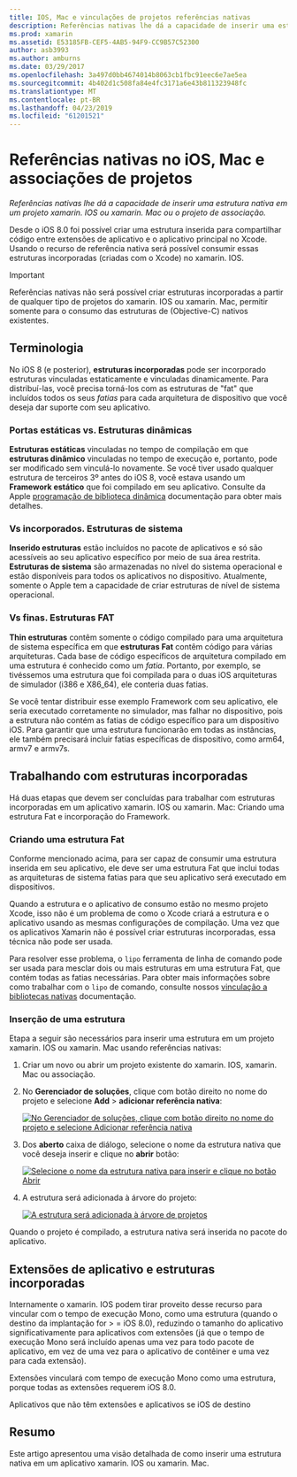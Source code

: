 ```yaml
---
title: IOS, Mac e vinculações de projetos referências nativas
description: Referências nativas lhe dá a capacidade de inserir uma estrutura nativa em um projeto de associação, o xamarin. Mac ou o xamarin. IOS.
ms.prod: xamarin
ms.assetid: E53185FB-CEF5-4AB5-94F9-CC9B57C52300
author: asb3993
ms.author: amburns
ms.date: 03/29/2017
ms.openlocfilehash: 3a497d0bb4674014b8063cb1fbc91eec6e7ae5ea
ms.sourcegitcommit: 4b402d1c508fa84e4fc3171a6e43b811323948fc
ms.translationtype: MT
ms.contentlocale: pt-BR
ms.lasthandoff: 04/23/2019
ms.locfileid: "61201521"
---
```

# <a name="native-references-in-ios-mac-and-bindings-projects"></a>Referências nativas no iOS, Mac e associações de projetos

_Referências nativas lhe dá a capacidade de inserir uma estrutura nativa em um projeto xamarin. IOS ou xamarin. Mac ou o projeto de associação._

Desde o iOS 8.0 foi possível criar uma estrutura inserida para compartilhar código entre extensões de aplicativo e o aplicativo principal no Xcode. Usando o recurso de referência nativa será possível consumir essas estruturas incorporadas (criadas com o Xcode) no xamarin. IOS.
 
> [!IMPORTANT]
> Referências nativas não será possível criar estruturas incorporadas a partir de qualquer tipo de projetos do xamarin. IOS ou xamarin. Mac, permitir somente para o consumo das estruturas de (Objective-C) nativos existentes.

<a name="Terminology" />

## <a name="terminology"></a>Terminologia

No iOS 8 (e posterior), **estruturas incorporadas** pode ser incorporado estruturas vinculadas estaticamente e vinculadas dinamicamente. Para distribuí-las, você precisa torná-los com as estruturas de "fat" que incluídos todos os seus _fatias_ para cada arquitetura de dispositivo que você deseja dar suporte com seu aplicativo.

<a name="Static-vs-Dynamic-Frameworks" />

### <a name="static-vs-dynamic-frameworks"></a>Portas estáticas vs. Estruturas dinâmicas

**Estruturas estáticas** vinculadas no tempo de compilação em que **estruturas dinâmico** vinculadas no tempo de execução e, portanto, pode ser modificado sem vinculá-lo novamente. Se você tiver usado qualquer estrutura de terceiros 3º antes do iOS 8, você estava usando um **Framework estático** que foi compilado em seu aplicativo. Consulte da Apple [programação de biblioteca dinâmica](https://developer.apple.com/library/mac/documentation/DeveloperTools/Conceptual/DynamicLibraries/100-Articles/OverviewOfDynamicLibraries.html#//apple_ref/doc/uid/TP40001873-SW1) documentação para obter mais detalhes.

<a name="Embedded-vs-System-Frameworks" />

### <a name="embedded-vs-system-frameworks"></a>Vs incorporados. Estruturas de sistema

**Inserido estruturas** estão incluídos no pacote de aplicativos e só são acessíveis ao seu aplicativo específico por meio de sua área restrita. **Estruturas de sistema** são armazenadas no nível do sistema operacional e estão disponíveis para todos os aplicativos no dispositivo. Atualmente, somente o Apple tem a capacidade de criar estruturas de nível de sistema operacional.

<a name="Thin-vs-Fat-Frameworks" />

### <a name="thin-vs-fat-frameworks"></a>Vs finas. Estruturas FAT

**Thin estruturas** contêm somente o código compilado para uma arquitetura de sistema específica em que **estruturas Fat** contêm código para várias arquiteturas. Cada base de código específicos de arquitetura compilado em uma estrutura é conhecido como um _fatia_. Portanto, por exemplo, se tivéssemos uma estrutura que foi compilada para o duas iOS arquiteturas de simulador (i386 e X86_64), ele conteria duas fatias.

Se você tentar distribuir esse exemplo Framework com seu aplicativo, ele seria executado corretamente no simulador, mas falhar no dispositivo, pois a estrutura não contém as fatias de código específico para um dispositivo iOS. Para garantir que uma estrutura funcionarão em todas as instâncias, ele também precisará incluir fatias específicas de dispositivo, como arm64, armv7 e armv7s.

<a name="Working-with-Embedded-Frameworks" />

## <a name="working-with-embedded-frameworks"></a>Trabalhando com estruturas incorporadas

Há duas etapas que devem ser concluídas para trabalhar com estruturas incorporadas em um aplicativo xamarin. IOS ou xamarin. Mac: Criando uma estrutura Fat e incorporação do Framework.

<a name="Overview" />

### <a name="creating-a-fat-framework"></a>Criando uma estrutura Fat

Conforme mencionado acima, para ser capaz de consumir uma estrutura inserida em seu aplicativo, ele deve ser uma estrutura Fat que inclui todas as arquiteturas de sistema fatias para que seu aplicativo será executado em dispositivos.

Quando a estrutura e o aplicativo de consumo estão no mesmo projeto Xcode, isso não é um problema de como o Xcode criará a estrutura e o aplicativo usando as mesmas configurações de compilação. Uma vez que os aplicativos Xamarin não é possível criar estruturas incorporadas, essa técnica não pode ser usada.

Para resolver esse problema, o `lipo` ferramenta de linha de comando pode ser usada para mesclar dois ou mais estruturas em uma estrutura Fat, que contém todas as fatias necessárias. Para obter mais informações sobre como trabalhar com o `lipo` de comando, consulte nossos [vinculação a bibliotecas nativas](~/ios/platform/native-interop.md) documentação.

<a name="Embedding-a-Framework" />

### <a name="embedding-a-framework"></a>Inserção de uma estrutura

Etapa a seguir são necessários para inserir uma estrutura em um projeto xamarin. IOS ou xamarin. Mac usando referências nativas:

1. Criar um novo ou abrir um projeto existente do xamarin. IOS, xamarin. Mac ou associação.
2. No **Gerenciador de soluções**, clique com botão direito no nome do projeto e selecione **Add** > **adicionar referência nativa**: 

    [![](native-references-images/ref01.png "No Gerenciador de soluções, clique com botão direito no nome do projeto e selecione Adicionar referência nativa")](native-references-images/ref01.png#lightbox)
3. Dos **aberto** caixa de diálogo, selecione o nome da estrutura nativa que você deseja inserir e clique no **abrir** botão: 

    [![](native-references-images/ref02.png "Selecione o nome da estrutura nativa para inserir e clique no botão Abrir")](native-references-images/ref02.png#lightbox)
4. A estrutura será adicionada à árvore do projeto: 

    [![](native-references-images/ref03.png "A estrutura será adicionada à árvore de projetos")](native-references-images/ref03.png#lightbox)

Quando o projeto é compilado, a estrutura nativa será inserida no pacote do aplicativo.

<a name="App-Extensions-and-Embedded-Frameworks" />

## <a name="app-extensions-and-embedded-frameworks"></a>Extensões de aplicativo e estruturas incorporadas

Internamente o xamarin. IOS podem tirar proveito desse recurso para vincular com o tempo de execução Mono, como uma estrutura (quando o destino da implantação for > = iOS 8.0), reduzindo o tamanho do aplicativo significativamente para aplicativos com extensões (já que o tempo de execução Mono será incluído apenas uma vez para todo pacote de aplicativo, em vez de uma vez para o aplicativo de contêiner e uma vez para cada extensão).

Extensões vinculará com tempo de execução Mono como uma estrutura, porque todas as extensões requerem iOS 8.0.

Aplicativos que não têm extensões e aplicativos se iOS de destino 

<a name="Summary" />

## <a name="summary"></a>Resumo

Este artigo apresentou uma visão detalhada de como inserir uma estrutura nativa em um aplicativo xamarin. IOS ou xamarin. Mac.


